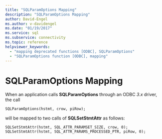```yaml
---
title: "SQLParamOptions Mapping"
description: "SQLParamOptions Mapping"
author: David-Engel
ms.author: v-davidengel
ms.date: "01/19/2017"
ms.service: sql
ms.subservice: connectivity
ms.topic: reference
helpviewer_keywords:
  - "mapping deprecated functions [ODBC], SQLParamOptions"
  - "SQLParamOptions function [ODBC], mapping"
---
```

# SQLParamOptions Mapping
When an application calls **SQLParamOptions** through an ODBC *3.x* driver, the call  
  
```  
SQLParamOptions(hstmt, crow, piRow);  
```  
  
 will be mapped to two calls of **SQLSetStmtAttr** as follows:  
  
```  
SQLSetStmtAttr(hstmt, SQL_ATTR_PARAMSET_SIZE, crow, 0);  
SQLSetStmtAttr(hstmt, SQL_ATTR_PARAMS_PROCESSED_PTR, piRow, 0);  
```
